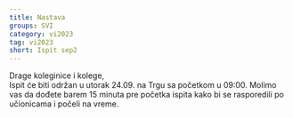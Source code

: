 ```yaml
---
title: Nastava
groups: SVI
category: vi2023
tag: vi2023
short: Ispit sep2
---
```


Drage koleginice i kolege,  
Ispit će biti održan u utorak 24.09. na Trgu sa početkom u 09:00. Molimo vas da dođete barem 15 minuta pre početka ispita kako bi se rasporedili po učionicama i počeli na vreme.

